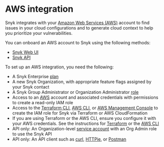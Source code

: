 # AWS integration

Snyk integrates with your [Amazon Web Services (AWS)](https://aws.amazon.com/) account to find issues in your cloud configurations and to generate cloud context to help you prioritize your vulnerabilities.

You can onboard an AWS account to Snyk using the following methods:

* [Snyk Web UI](aws-integration-web-ui/)
* [Snyk API](aws-integration-api/)

To set up an AWS integration, you need the following:

* A Snyk Enterprise [plan](https://snyk.io/plans/)
* A new Snyk Organization, with appropriate feature flags assigned by your Snyk contact
* A Snyk Group Administrator or Organization Administrator [role](../../../../snyk-platform-administration/user-roles/pre-defined-roles.md)
* Access to an [AWS](https://aws.amazon.com/) account and associated credentials with permissions to create a read-only IAM role
* Access to the [Terraform CLI](https://www.terraform.io/downloads), [AWS CLI](https://aws.amazon.com/cli/), or [AWS Management Console](https://console.aws.amazon.com) to create the IAM role for Snyk via Terraform or AWS CloudFormation
* If you are using Terraform or the AWS CLI, ensure you configure it with your AWS credentials. See the instructions for [Terraform](https://registry.terraform.io/providers/hashicorp/aws/latest/docs#authentication-and-configuration) or the [AWS CLI](https://docs.aws.amazon.com/cli/latest/userguide/cli-configure-quickstart.html)
* API only: An Organization-level [service account](../../../../implementation-and-setup/enterprise-setup/service-accounts/) with an Org Admin role to use the Snyk API
* API only: An API client such as [curl](https://curl.se/), [HTTPie](https://httpie.io/), or [Postman](https://www.postman.com/)

